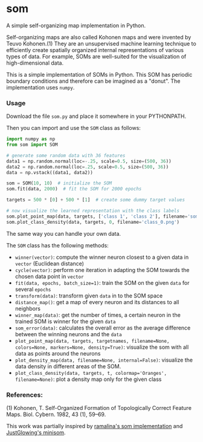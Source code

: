 # som
A simple self-organizing map implementation in Python.

Self-organizing maps are also called Kohonen maps and were invented by Teuvo Kohonen.(1) They are an unsupervised machine 
learning technique to efficiently create spatially organized internal representations of various types of data. For 
example, SOMs are well-suited for the visualization of high-dimensional data. 

This is a simple implementation of SOMs in Python. This SOM has periodic boundary conditions and therefore can be
imagined as a "donut". The implementation uses `numpy`.

### Usage
Download the file `som.py` and place it somewhere in your PYTHONPATH.

Then you can import and use the `SOM` class as follows: 

``` python
import numpy as np
from som import SOM

# generate some random data with 36 features
data1 = np.random.normal(loc=-.25, scale=0.5, size=(500, 36))
data2 = np.random.normal(loc=.25, scale=0.5, size=(500, 36))
data = np.vstack((data1, data2))

som = SOM(10, 10)  # initialize the SOM
som.fit(data, 2000)  # fit the SOM for 2000 epochs

targets = 500 * [0] + 500 * [1]  # create some dummy target values

# now visualize the learned representation with the class labels
som.plot_point_map(data, targets, ['class 1', 'class 2'], filename='som.png')
som.plot_class_density(data, targets, 0, filename='class_0.png')
```

The same way you can handle your own data.

The `SOM` class has the following methods:
- `winner(vector)`: compute the winner neuron closest to a given data in `vector` (Euclidean distance)
- `cycle(vector)`: perform one iteration in adapting the SOM towards the chosen data point in `vector`
- `fit(data, epochs, batch_size=1)`: train the SOM on the given `data` for several `epochs`
- `transform(data)`: transform given `data` in to the SOM space
- `distance_map()`: get a map of every neuron and its distances to all neighbors
- `winner_map(data)`: get the number of times, a certain neuron in the trained SOM is winner for the given `data`
- `som_error(data)`: calculates the overall error as the average difference between the winning neurons and the `data`
- `plot_point_map(data, targets, targetnames, filename=None, colors=None, markers=None, density=True)`: visualize the som with all data as points around the neurons
- `plot_density_map(data, filename=None, internal=False)`: visualize the data density in different areas of the SOM.
- `plot_class_density(data, targets, t, colormap='Oranges', filename=None)`: plot a density map only for the given class


### References:
(1) Kohonen, T. Self-Organized Formation of Topologically Correct Feature Maps. Biol. Cybern. 1982, 43 (1), 59–69.

This work was partially inspired by [ramalina's som implementation](https://github.com/ramarlina/som "ramarlina's som github repo") and [JustGlowing's minisom](https://github.com/JustGlowing/minisom "JustGlowing's minisom github repo").
